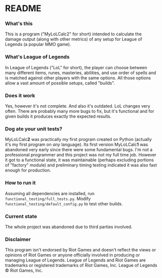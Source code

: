# README #

### What's this ###
This is a program ("MyLoLCalc2" for short) intended to calculate the damage output (along with other metrics) of any setup for League of Legends (a popular MMO game). 

###  What's League of Legends ###
In League of Legends ("LoL" for short), the player can choose between many different items, runes, masteries, abilities, and use order of spells and is matched against other players with the same options. All those options allow a vast amount of possible setups, called "builds". 

### Does it work ###
Yes, however it's not complete. And also it's outdated. LoL changes very often. There are probably many more bugs to fix, but it's functional and for given builds it produces exactly the expected results. 

### Dog ate your unit tests? ###
MyLoLCalc**2** was practically my first program created on Python (actually it's my first program on *any* language). Its first version MyLoLCalc**1** was abandoned very early since there were some fundamental bugs. 
I'm not a professional programmer and this project was not my full time job. However it got to a functional state, it was maintainable (perhaps excluding portions of "factory" module) and preliminary timing testing indicated it was also fast enough for production. 


### How to run it ###
Assuming all dependencies are installed, run  `functional_testing/full_tests.py`. Modify `functional_testing/default_config.py` to test other builds.


### Current state ###
The whole project was abandoned due to third parties involved. 


### Disclaimer ###

This program isn't endorsed by Riot Games and doesn't reflect the views or opinions of Riot Games or anyone officially involved in producing or managing League of Legends. League of Legends and Riot Games are trademarks or registered trademarks of Riot Games, Inc. League of Legends © Riot Games, Inc.
